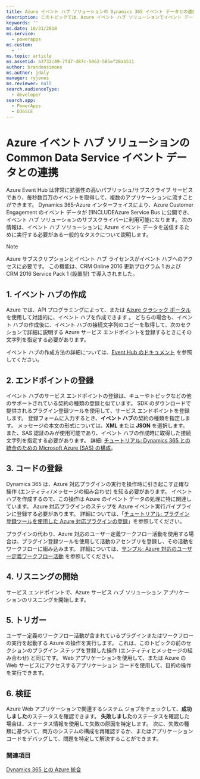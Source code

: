 ```yaml
---
title: Azure イベント ハブ ソリューションの Dynamics 365 イベント データとの連携 (Common Data Service) | Microsoft Docs
description: このトピックでは、Azure イベント ハブ ソリューションでイベント データを使用する方法を説明します。
keywords: ''
ms.date: 10/31/2018
ms.service:
  - powerapps
ms.custom:
  - ''
ms.topic: article
ms.assetid: a3732c49-7f47-d87c-5062-585ef28ab511
author: brandonsimons
ms.author: jdaly
manager: ryjones
ms.reviewer: null
search.audienceType:
  - developer
search.app:
  - PowerApps
  - D365CE
---
```


# <a name="work-with-common-data-service-event-data-in-your-azure-event-hub-solution"></a>Azure イベント ハブ ソリューションの Common Data Service イベント データとの連携

Azure Event Hub は非常に拡張性の高いパブリッシュ/サブスクライブ サービスであり、毎秒数百万のイベントを取得して、複数のアプリケーションに流すことができます。 Dynamics 365-Azure インターフェイスにより、Azure Customer Engagement のイベント データが [!INCLUDEAzure Service Bus に公開でき、イベント ハブ ソリューションのサブスクライバーに利用可能になります。 次の情報は、イベント ハブ ソリューションに Azure イベント データを送信するために実行する必要がある一般的なタスクについて説明します。  
  
> [!NOTE]
>  Azure サブスクリプションとイベント ハブ ライセンスがイベント ハブへのアクセスに必要です。 この機能は、CRM Online 2016 更新プログラム 1 および CRM 2016 Service Pack 1 (設置型) で導入されました。
  
## <a name="1-create-an-event-hub"></a>1. イベント ハブの作成  
 Azure では、API プログラミングによって、または [Azure クラシック ポータル](https://manage.windowsazure.com) を使用して対話的に、イベント ハブを作成できます 。 どちらの場合も、イベント ハブの作成後に、イベント ハブの接続文字列のコピーを取得して、次のセクションで詳細に説明する Azure サービス エンドポイントを登録するときにその文字列を指定する必要があります。  
  
 イベント ハブの作成方法の詳細については、[Event Hub のドキュメント](https://azure.microsoft.com/en-us/documentation/services/event-hubs/) を参照してください。  
  
## <a name="2-register-an-endpoint"></a>2. エンドポイントの登録  
 イベント ハブのサービス エンドポイントの登録は、キューやトピックなどの他のサポートされている契約の種類の登録と似ています。 SDK のダウンロードで提供されるプラグイン登録ツールを使用して、サービス エンドポイントを登録します。  登録フォームに入力するとき、**イベント ハブ**の契約の種類を指定します。 メッセージの本文の形式については、**XML** または **JSON** を選択します。 また、SAS 認証のみが使用可能であり、イベント ハブの作成時に取得した接続文字列を指定する必要があります。 詳細: [チュートリアル: Dynamics 365 との統合のための Microsoft Azure (SAS) の構成](walkthrough-configure-azure-sas-integration.md)。  
  
## <a name="3-register-code"></a>3. コードの登録  
 Dynamics 365 は、Azure 対応プラグインの実行を操作時に引き起こす正確な操作 (エンティティ/メッセージの組み合わせ) を知る必要があります。 イベント ハブを作成するので、この操作は Azure のイベント データの処理に特に関連しています。 Azure 対応プラグインのステップを Azure イベント実行パイプラインに登録する必要があります。  詳細については、「[チュートリアル: プラグイン登録ツールを使用した Azure 対応プラグインの登録](walkthrough-register-azure-aware-plug-in-using-plug-in-registration-tool.md)」を参照してください。  
  
 プラグインの代わり、Azure 対応のユーザー定義ワークフロー活動を使用する場合は、プラグイン登録ツールを使用して活動のアセンブリを登録し、その活動をワークフローに組み込みます。 詳細については、[サンプル: Azure 対応のユーザー定義ワークフロー活動](/dynamics365/customer-engagement/developer/sample-azure-aware-custom-workflow-activity) を参照してください。
  
## <a name="4-start-listening"></a>4. リスニングの開始  
 サービス エンドポイントで、Azure サービス ハブ ソリューション アプリケーションのリスニングを開始します。  
  
## <a name="5-trigger"></a>5. トリガー  
 ユーザー定義のワークフロー活動が含まれているプラグインまたはワークフローの実行を起動する Azure の操作を実行します。 これは、このトピックの前のセクションのプラグイン ステップを登録した操作 (エンティティとメッセージの組み合わせ) と同じです。 Web アプリケーションを使用して、または Azure の Web サービスにアクセスするアプリケーション コードを使用して、目的の操作を実行できます。  
  
## <a name="6-verification"></a>6. 検証  
 Azure Web アプリケーションで関連するシステム ジョブをチェックして、**成功しました**のステータスを確認できます。 **失敗しました**のステータスを確認した場合は、ステータス情報を使用して失敗の原因を特定します。 次に、失敗の種類に基づいて、両方のシステムの構成を再確認するか、またはアプリケーション コードをデバッグして、問題を特定して解決することができます。  
  
### <a name="see-also"></a>関連項目  
 [Dynamics 365 との Azure 統合](azure-integration.md)
